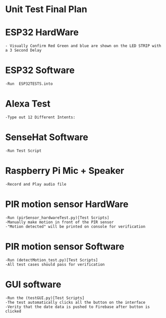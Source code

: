 # Unit Test Final Plan 

# ESP32 HardWare
	- Visually Confirm Red Green and blue are shown on the LED STRIP with a 3 Second Delay
	
# ESP32 Software 
	-Run  ESP32TESTS.into

# Alexa Test 
	-Type out 12 Different Intents: 

# SenseHat Software
	-Run Test Script

# Raspberry Pi Mic + Speaker 
	-Record and Play audio file

# PIR motion sensor HardWare
	-Run (pirSensor_hardwareTest.py)[Test Scripts]
	-Manually make motion in front of the PIR sensor
	-"Motion detected" will be printed on console for verification

# PIR motion sensor Software
	-Run (detectMotion_test.py)[Test Scripts]
	-All test cases should pass for verification

# GUI software 
	-Run the (testGUI.py)[Test Scripts]
	-The test automatically clicks all the button on the interface
	-Verity that the date data is pushed to Firebase after button is clicked
